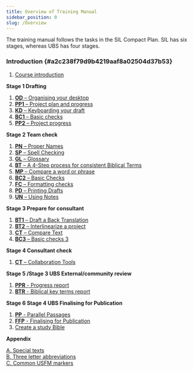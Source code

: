 ```yaml
---
title: Overview of Training Manual
sidebar_position: 0
slug: /Overview
---
```




 The training manual follows the tasks in the SIL Compact Plan. SIL has six stages, whereas UBS has four stages.


### Introduction {#a2c238f79d9b4219aaf8a02504d37b53}

1. [Course introduction](https://sillsdev.github.io/paratext-manual/1.Intro)

**Stage 1 Drafting**

1. [**OD**](https://sillsdev.github.io/paratext-manual/02.OD)[ – Organising your desktop](https://sillsdev.github.io/paratext-manual/02.OD)
1. [**PP1**](https://sillsdev.github.io/paratext-manual/3.PP1)[ – Project plan and progress](https://sillsdev.github.io/paratext-manual/3.PP1)
1. [**KD**](https://sillsdev.github.io/paratext-manual/4.KD)[ – Keyboarding your draft](https://sillsdev.github.io/paratext-manual/4.KD)
1. [**BC1**](https://sillsdev.github.io/paratext-manual/5.BC1)[ – Basic checks](https://sillsdev.github.io/paratext-manual/5.BC1)
1. [**PP2**](https://sillsdev.github.io/paratext-manual/6.PP2)[ – Project progress](https://sillsdev.github.io/paratext-manual/6.PP2)

**Stage 2 Team check**

1. [**PN**](https://sillsdev.github.io/paratext-manual/7.PN)[ – Proper Names](https://sillsdev.github.io/paratext-manual/7.PN)
1. [**SP**](https://sillsdev.github.io/paratext-manual/8.SP)[ – Spell Checking](https://sillsdev.github.io/paratext-manual/8.SP)
1. [**GL**](https://sillsdev.github.io/paratext-manual/9.GL)[ – Glossary](https://sillsdev.github.io/paratext-manual/9.GL)
1. [**BT**](https://sillsdev.github.io/paratext-manual/10.BT)[ – A 4-Step process for consistent Biblical Terms](https://sillsdev.github.io/paratext-manual/10.BT)
1. [**MP**](https://sillsdev.github.io/paratext-manual/11.MP)[ – Compare a word or phrase](https://sillsdev.github.io/paratext-manual/11.MP)
1. [**BC2**](https://sillsdev.github.io/paratext-manual/12.BC2)[ – Basic Checks](https://sillsdev.github.io/paratext-manual/12.BC2)
1. [**FC**](https://sillsdev.github.io/paratext-manual/13.FC)[ – Formatting checks](https://sillsdev.github.io/paratext-manual/13.FC)
1. [**PD**](https://sillsdev.github.io/paratext-manual/14.PD)[ – Printing Drafts](https://sillsdev.github.io/paratext-manual/14.PD)
1. [**UN**](https://sillsdev.github.io/paratext-manual/15.UN)[ – Using Notes](https://sillsdev.github.io/paratext-manual/15.UN)


**Stage 3 Prepare for consultant**

1. [**BT1**](https://sillsdev.github.io/paratext-manual/16.BT1)[ – Draft a Back Translation](https://sillsdev.github.io/paratext-manual/16.BT1)
1. [**BT2**](https://sillsdev.github.io/paratext-manual/17.BT2)[ – Interlinearize a project](https://sillsdev.github.io/paratext-manual/17.BT2)
1. [**CT**](https://sillsdev.github.io/paratext-manual/18.CT)[ – Compare Text](https://sillsdev.github.io/paratext-manual/18.CT)
1. [**BC3**](https://sillsdev.github.io/paratext-manual/19.BC3)[ – Basic checks 3](https://sillsdev.github.io/paratext-manual/19.BC3)


**Stage 4 Consultant check**

1. [**CT**](https://sillsdev.github.io/paratext-manual/20.Collaboration-tools)[ – Collaboration Tools](https://sillsdev.github.io/paratext-manual/20.Collaboration-tools)

**Stage 5 /Stage 3 UBS External/community review**

1. [**PPR**](https://sillsdev.github.io/paratext-manual/21.PPR)[ - Progress report](https://sillsdev.github.io/paratext-manual/21.PPR)
1. [**BTR**](https://sillsdev.github.io/paratext-manual/22.BTR)[ - Biblical key terms report](https://sillsdev.github.io/paratext-manual/22.BTR)

**Stage 6 Stage 4 UBS Finalising for Publication**

1. [**PP**](https://sillsdev.github.io/paratext-manual/23.PP)[ - Parallel Passages](https://sillsdev.github.io/paratext-manual/23.PP)
1. [**FFP**](https://sillsdev.github.io/paratext-manual/24.FFP)[ - Finalising for Publication](https://sillsdev.github.io/paratext-manual/24.FFP)
1. [Create a study Bible](https://sillsdev.github.io/paratext-manual/25.StudyBibles)

**Appendix**


[A. Special texts  
](https://sillsdev.github.io/paratext-manual/A.st)[B. Three letter abbreviations  
](https://sillsdev.github.io/paratext-manual/B.3l)[C. Common USFM markers](https://sillsdev.github.io/paratext-manual/C.USFM)

